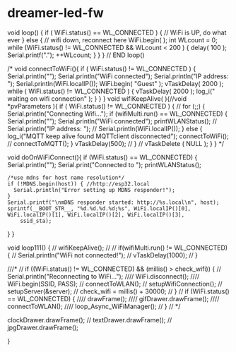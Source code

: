 # dreamer-led-fw



void loop()
{
  if ( WiFi.status() ==  WL_CONNECTED )
  {
    // WiFi is UP,  do what ever
  } else
  {
    // wifi down, reconnect here
    WiFi.begin(  );
    int WLcount = 0;
    while (WiFi.status() != WL_CONNECTED && WLcount < 200 )
    {
      delay( 100 );
      Serial.printf(".");
      ++WLcount;
    }
  }
} // END loop()

/*
void connectToWiFi(){
  if ( WiFi.status() != WL_CONNECTED )  {
    Serial.println("");
    Serial.println("WiFi connected");
    Serial.println("IP address: ");
    Serial.println(WiFi.localIP());
    WiFi.begin( "Guest" );
    vTaskDelay( 2000 );
    while ( WiFi.status() != WL_CONNECTED )	{
      vTaskDelay( 2000 );
      log_i(" waiting on wifi connection" );
    }
  }
}
void wifiKeepAlive( ){//void *pvParameters ){
  if ( WiFi.status() != WL_CONNECTED ) {
//  for (;;) {
    Serial.println("Connecting Wifi...");
    if (wifiMulti.run() == WL_CONNECTED) {
      Serial.println("");
      Serial.println("WiFi connected");
      printWLANStatus();
//	  Serial.println("IP address: ");
//	  Serial.println(WiFi.localIP());
    } else {
      log_i("MQTT keep alive found MQTTclient disconnected");
      connectToWiFi();
//	  connectToMQTT();
    }
    vTaskDelay(500);
//  }
//  vTaskDelete ( NULL );
  }
}
*/

void doOnWiFiConnect(){
  if (WiFi.status() == WL_CONNECTED) {
    Serial.println("");
    Serial.print("Connected to ");
    printWLANStatus();

    /*use mdns for host name resolution*/
    if (!MDNS.begin(host)) { //http://esp32.local
      Serial.println("Error setting up MDNS responder!");
    }
    Serial.printf("\nmDNS responder started: http://%s.local\n", host);
    sprintf(__BOOT_STR__, "%d.%d.%d.%d;%s", WiFi.localIP()[0], WiFi.localIP()[1], WiFi.localIP()[2], WiFi.localIP()[3],
	    ssid_sta);
  }
}

void loop111() {
//  wifiKeepAlive();
//
//  if(wifiMulti.run() != WL_CONNECTED) {
//	Serial.println("WiFi not connected!");
//	vTaskDelay(1000);
//  }

///*
//  if ((WiFi.status() != WL_CONNECTED) && (millis() > check_wifi)) {
//	Serial.println("Reconnecting to WiFi...");
////	WiFi.disconnect();
////	WiFi.begin(SSID, PASS);
//	connectToWLAN();
//	setupWifiConnection();
//	setupServer(&server);
//	check_wifi = millis() + 30000;
//  }
//  if (WiFi.status() == WL_CONNECTED) {
////  drawFrame();
////  gifDrawer.drawFrame();
////  connectToWLAN();
////  loop_Async_WiFiManager();
//  }
//  */

  clockDrawer.drawFrame();
//  textDrawer.drawFrame();
//  jpgDrawer.drawFrame();

}
